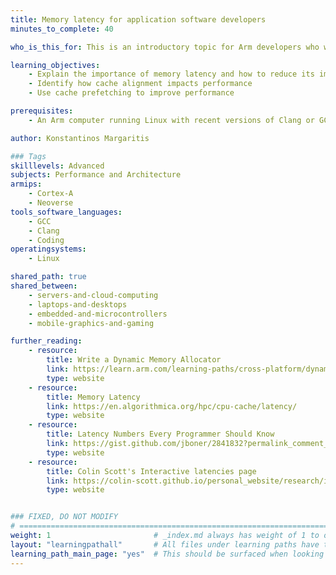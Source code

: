 ```yaml
---
title: Memory latency for application software developers
minutes_to_complete: 40

who_is_this_for: This is an introductory topic for Arm developers who want to learn about memory latency and cache usage in application programming. 

learning_objectives: 
    - Explain the importance of memory latency and how to reduce its impact
    - Identify how cache alignment impacts performance
    - Use cache prefetching to improve performance

prerequisites:
    - An Arm computer running Linux with recent versions of Clang or GCC installed.

author: Konstantinos Margaritis

### Tags
skilllevels: Advanced
subjects: Performance and Architecture
armips:
    - Cortex-A
    - Neoverse
tools_software_languages:
    - GCC
    - Clang
    - Coding
operatingsystems:
    - Linux

shared_path: true
shared_between:
    - servers-and-cloud-computing
    - laptops-and-desktops
    - embedded-and-microcontrollers
    - mobile-graphics-and-gaming

further_reading:
    - resource:
        title: Write a Dynamic Memory Allocator
        link: https://learn.arm.com/learning-paths/cross-platform/dynamic-memory-allocator/
        type: website
    - resource:
        title: Memory Latency
        link: https://en.algorithmica.org/hpc/cpu-cache/latency/
        type: website
    - resource:
        title: Latency Numbers Every Programmer Should Know
        link: https://gist.github.com/jboner/2841832?permalink_comment_id=4123064#gistcomment-4123064
        type: website
    - resource:
        title: Colin Scott's Interactive latencies page
        link: https://colin-scott.github.io/personal_website/research/interactive_latency.html
        type: website


### FIXED, DO NOT MODIFY
# ================================================================================
weight: 1                       # _index.md always has weight of 1 to order correctly
layout: "learningpathall"       # All files under learning paths have this same wrapper
learning_path_main_page: "yes"  # This should be surfaced when looking for related content. Only set for _index.md of learning path content.
---
```

